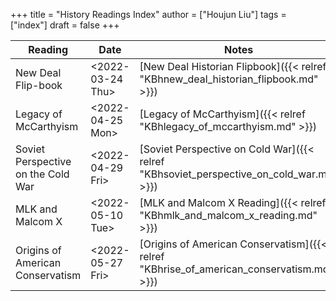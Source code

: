 +++
title = "History Readings Index"
author = ["Houjun Liu"]
tags = ["index"]
draft = false
+++

| Reading                            | Date                                                                                         | Notes                                                                                    |
|------------------------------------|----------------------------------------------------------------------------------------------|------------------------------------------------------------------------------------------|
| New Deal Flip-book                 | <span class="timestamp-wrapper"><span class="timestamp">&lt;2022-03-24 Thu&gt;</span></span> | [New Deal Historian Flipbook]({{< relref "KBhnew_deal_historian_flipbook.md" >}})        |
| Legacy of McCarthyism              | <span class="timestamp-wrapper"><span class="timestamp">&lt;2022-04-25 Mon&gt;</span></span> | [Legacy of McCarthyism]({{< relref "KBhlegacy_of_mccarthyism.md" >}})                    |
| Soviet Perspective on the Cold War | <span class="timestamp-wrapper"><span class="timestamp">&lt;2022-04-29 Fri&gt;</span></span> | [Soviet Perspective on Cold War]({{< relref "KBhsoviet_perspective_on_cold_war.md" >}})  |
| MLK and Malcom X                   | <span class="timestamp-wrapper"><span class="timestamp">&lt;2022-05-10 Tue&gt;</span></span> | [MLK and Malcom X Reading]({{< relref "KBhmlk_and_malcom_x_reading.md" >}})              |
| Origins of American Conservatism   | <span class="timestamp-wrapper"><span class="timestamp">&lt;2022-05-27 Fri&gt;</span></span> | [Origins of American Conservatism]({{< relref "KBhrise_of_american_conservatism.md" >}}) |